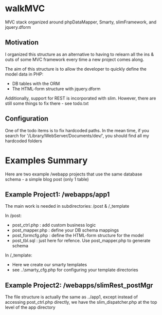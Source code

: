 walkMVC
=======

MVC stack organized around phpDataMapper, Smarty, slimFramework, and jquery.dform‎


Motivation
----------
I organized this structure as an alternative to having to relearn all the ins & outs of some MVC framework every time a new project comes along.

The aim of this structure is to allow the developer to quickly define the model data in PHP:
* DB tables with the ORM
* The HTML-form structure with jquery.dform

Additionally, support for REST is incorporated with slim.  However, there are still some things to fix there - see todo.txt


Configuration
---------------
One of the todo items is to fix hardcoded paths.  In the mean time, if you search for '/Library/WebServer/Documents/dev/', you should find all my hardcoded folders


Examples Summary
================================

Here are two example /webapp projects that use the same database schema - a simple blog post (only 1 table)

Example Project1: /webapps/app1 
--------------------------------

The main work is needed in subdirectories: /post & /_template

In /post:
* post_ctrl.php : add custom business logic
* post_mapper.php : define your DB schema mappings
* post_formcfg.php : define the HTML-form structure for the model
* post_tbl.sql : just here for refence. Use post_mapper.php to generate schema

In /_template:
* Here we create our smarty templates
* see ..\smarty_cfg.php for configuring your template directories


Example Project2: /webapps/slimRest_postMgr 
--------------------------------

The file structure is actually the same as ../app1, except instead of accessing post_ctrl.php directly, we have the slim_dispatcher.php at the top level of the app directory




